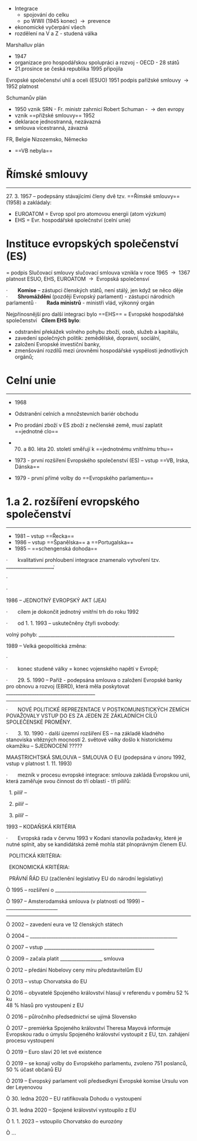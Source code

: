 - Integrace
	- spojování do celku
	 - po WWII (1945 konec)  ${\ \longrightarrow\ }$ prevence
- ekonomické vyčerpání všech
- rozdělení na V a Z - studená válka

Marshalluv plán
- 1947
- organizace pro hospodářskou spolupráci a rozvoj - OECD - 28 států
- 21.prosince se česká republika 1995 připojila

Evropské společenství uhlí a oceli (ESUO)
1951 podpis pařížské smlouvy  ${\ \longrightarrow\ }$ 1952 platnost

 Schumanův plán
- 1950 vznik SRN - Fr. ministr zahrnicí Robert Schuman  - 
 ${\ \longrightarrow\ }$den evropy
- vznik ==přížské smlouvy== 1952 
- deklarace jednostranná, nezávazná
- smlouva vícestranná, závazná

FR, Belgie Nizozemsko, Německo
- ==VB nebyla==

# Římské smlouvy
---
27\. 3. 1957 – podepsány stávajícími členy dvě tzv. ==Římské smlouvy== (1958) a zakládaly:
- EUROATOM = Evrop spol pro atomovou energii (atom výzkum)
- EHS = Evr. hospodářské společnství (celní unie)


# Instituce evropských společenství (ES)

= podpis Slučovací smlouvy
slučovací smlouva vznikla v roce 1965  ${\ \longrightarrow\ }$ 1367 platnost
ESUO, EHS, EUROATOM  ${\ \longrightarrow\ }$ Evropská společensví

·       **Komise** – zástupci členských států, není stálý, jen když se něco děje
·       **Shromáždění** (později Evropský parlament) - zástupci národních parlamentů
·       **Rada ministrů** - ministři vlád, výkonný orgán

Nejpřínosnější pro další integraci bylo ==EHS== = Evropské hospodářské společenství
  **Cílem EHS bylo**:
 - odstranění překážek volného pohybu zboží, osob, služeb a kapitálu,
- zavedení společných politik: zemědělské, dopravní, sociální,
 - založení Evropské investiční banky,
- zmenšování rozdílů mezi úrovněmi hospodářské vyspělosti jednotlivých orgánů;

# Celní unie
---
- 1968
- Odstranění celních a množstevních bariér obchodu
- Pro prodání zboží v ES zboží z nečlenské země, musí zaplatit ==jednotné clo==

- 70. a 80. léta 20. století směřují k ==jednotnému vnitřnímu trhu==
 - 1973 - první rozšíření Evropského společenství (ES) – vstup ==VB, Irska, Dánska==
- 1979 - první přímé volby do ==Evropského parlamentu==

# 1.a 2. rozšíření evropského společenství
---
- 1981 – vstup ==Řecka==
- 1986 – vstup ==Španělska== a ==Portugalska==
- 1985 – ==schengenská dohoda==

·       kvalitativní prohloubení integrace znamenalo vytvoření tzv. _____________________;_

·        

·        

1986 – JEDNOTNÝ EVROPSKÝ AKT (JEA)

·       cílem je dokončit jednotný vnitřní trh do roku 1992

·       od 1. 1. 1993 – uskutečněny čtyři svobody:

volný pohyb: __________________________________________________________

1989 – Velká geopolitická změna:

·        

·       konec studené války = konec vojenského napětí v Evropě;

·       29. 5. 1990 – Paříž - podepsána smlouva o založení Evropské banky pro obnovu a rozvoj (EBRD), která měla poskytovat ______________________________________

_____________________________________________________________________

·       NOVÉ POLITICKÉ REPREZENTACE V POSTKOMUNISTICKÝCH ZEMÍCH POVAŽOVALY VSTUP DO ES ZA JEDEN ZE ZÁKLADNÍCH CÍLŮ SPOLEČENSKÉ PROMĚNY.

·       3. 10. 1990 - další územní rozšíření ES – na základě kladného stanoviska vítězných mocností 2. světové války došlo k historickému okamžiku – SJEDNOCENÍ ????? 

MAASTRICHTSKÁ SMLOUVA – SMLOUVA O EU (podepsána v únoru 1992, vstup v platnost 1. 11. 1993)

·       mezník v procesu evropské integrace: smlouva zakládá Evropskou unii, která zaměřuje svou činnost do tří oblastí - tří pilířů:

  1. pilíř –

  2. pilíř –

  3. pilíř –

1993 – KODAŇSKÁ KRITÉRIA

·       Evropská rada v červnu 1993 v Kodani stanovila požadavky, které je nutné splnit, aby se kandidátská země mohla stát plnoprávným členem EU.

  POLITICKÁ KRITÉRIA:

  EKONOMICKÁ KRITÉRIA:

  PRÁVNÍ ŘÁD EU (začlenění legislativy EU do národní legislativy)

Ò 1995 – rozšíření o _______________________________________

Ò 1997 – Amsterodamská smlouva (v platnosti od 1999) – ______________________

______________________________

Ò 2002 – zavedení eura ve 12 členských státech

Ò 2004 – _______________________________________________________________

Ò 2007 – vstup _______________________________________________

Ò 2009 – začala platit __________________ smlouva

Ò 2012 – předání Nobelovy ceny míru představitelům EU

Ò 2013 – vstup Chorvatska do EU

Ò 2016 – obyvatelé Spojeného království hlasují v referendu v poměru 52 % ku  
48 % hlasů pro vystoupení z EU

Ò 2016 – půlročního předsednictví se ujímá Slovensko

Ò 2017 – premiérka Spojeného království Theresa Mayová informuje Evropskou radu o úmyslu Spojeného království vystoupit z EU, tzn. zahájení procesu vystoupení

Ò 2019 – Euro slaví 20 let své existence

Ò 2019 – se konají volby do Evropského parlamentu, zvoleno 751 poslanců, 50 % účast občanů EU

Ò 2019 – Evropský parlament volí předsedkyni Evropské komise Ursulu von der Leyenovou

Ò 30. ledna 2020 – EU ratifikovala Dohodu o vystoupení

Ò 31. ledna 2020 – Spojené království vystoupilo z EU

Ò 1. 1. 2023 – vstoupilo Chorvatsko do eurozóny

Ò …